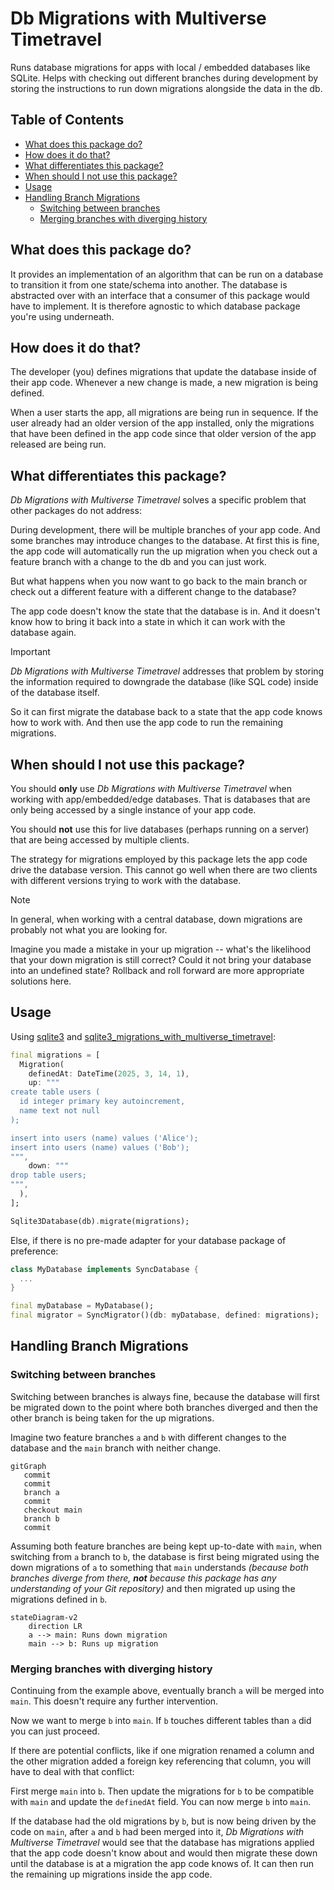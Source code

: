 # Db Migrations with Multiverse Timetravel

Runs database migrations for apps with local / embedded databases like SQLite.
Helps with checking out different branches during development by storing the instructions to run down migrations alongside the data in the db.

## Table of Contents

- [What does this package do?](#what-does-this-package-do)
- [How does it do that?](#how-does-it-do-that)
- [What differentiates this package?](#what-differentiates-this-package)
- [When should I not use this package?](#when-should-i-not-use-this-package)
- [Usage](#usage)
- [Handling Branch Migrations](#handling-branch-migrations)
  - [Switching between branches](#switching-between-branches)
  - [Merging branches with diverging history](#merging-branches-with-diverging-history)

## What does this package do?

It provides an implementation of an algorithm that can be run on a database to transition it from one state/schema into another.
The database is abstracted over with an interface that a consumer of this package would have to implement.
It is therefore agnostic to which database package you're using underneath.

## How does it do that?

The developer (you) defines migrations that update the database inside of their app code.
Whenever a new change is made, a new migration is being defined.

When a user starts the app, all migrations are being run in sequence.
If the user already had an older version of the app installed, only the migrations that have been defined in the app code since that older version of the app released are being run.

## What differentiates this package?

_Db Migrations with Multiverse Timetravel_ solves a specific problem that other packages do not address:

During development, there will be multiple branches of your app code. And some branches may introduce changes to the database.
At first this is fine, the app code will automatically run the up migration when you check out a feature branch with a change to the db and you can just work.

But what happens when you now want to go back to the main branch or check out a different feature with a different change to the database?

The app code doesn't know the state that the database is in. And it doesn't know how to bring it back into a state in which it can work with the database again.

> [!IMPORTANT]
> _Db Migrations with Multiverse Timetravel_ addresses that problem by storing the information required to downgrade the database (like SQL code) inside of the database itself.
> 
> So it can first migrate the database back to a state that the app code knows how to work with. And then use the app code to run the remaining migrations.

## When should I not use this package?

You should **only** use _Db Migrations with Multiverse Timetravel_ when working with app/embedded/edge databases. That is databases that are only being accessed by a single instance of your app code.

You should **not** use this for live databases (perhaps running on a server) that are being accessed by multiple clients.

The strategy for migrations employed by this package lets the app code drive the database version. This cannot go well when there are two clients with different versions trying to work with the database.

> [!NOTE]
> In general, when working with a central database, down migrations are probably not what you are looking for.
>
> Imagine you made a mistake in your up migration -- what's the likelihood that your down migration is still correct?
> Could it not bring your database into an undefined state?
> Rollback and roll forward are more appropriate solutions here.

## Usage

Using [sqlite3](https://pub.dev/packages/sqlite3) and [sqlite3_migrations_with_multiverse_timetravel](sqlite3_migrations_with_multiverse_timetravel):
```dart
final migrations = [
  Migration(
    definedAt: DateTime(2025, 3, 14, 1),
    up: """
create table users (
  id integer primary key autoincrement,
  name text not null
);

insert into users (name) values ('Alice');
insert into users (name) values ('Bob');
""",
    down: """
drop table users;
""",
  ),
];

Sqlite3Database(db).migrate(migrations);
```

Else, if there is no pre-made adapter for your database package of preference:

```dart
class MyDatabase implements SyncDatabase {
  ...
}

final myDatabase = MyDatabase();
final migrator = SyncMigrator()(db: myDatabase, defined: migrations);
```

## Handling Branch Migrations

### Switching between branches

Switching between branches is always fine, because the database will first be migrated down to the point where both branches diverged and then the other branch is being taken for the up migrations.


Imagine two feature branches `a` and `b` with different changes to the database and the `main` branch with neither change.

```mermaid
gitGraph
   commit
   commit
   branch a
   commit
   checkout main
   branch b
   commit
```

Assuming both feature branches are being kept up-to-date with `main`, when switching from `a` branch to `b`, the database is first being migrated using the down migrations of `a` to something that `main` understands _(because both branches diverge from there, **not** because this package has any understanding of your Git repository)_ and then migrated up using the migrations defined in `b`.

```mermaid
stateDiagram-v2
    direction LR
    a --> main: Runs down migration
    main --> b: Runs up migration
```

### Merging branches with diverging history

Continuing from the example above, eventually branch `a` will be merged into `main`. This doesn't require any further intervention.

Now we want to merge `b` into `main`. If `b` touches different tables than `a` did you can just proceed.

If there are potential conflicts, like if one migration renamed a column and the other migration added a foreign key referencing that column, you will have to deal with that conflict:

First merge `main` into `b`.
Then update the migrations for `b` to be compatible with `main` and update the `definedAt` field. You can now merge `b` into `main`.

If the database had the old migrations by `b`, but is now being driven by the code on `main`, after `a` and `b` had been merged into it, _Db Migrations with Multiverse Timetravel_ would see that the database has migrations applied that the app code doesn't know about and would then migrate these down until the database is at a migration the app code knows of. It can then run the remaining up migrations inside the app code.

